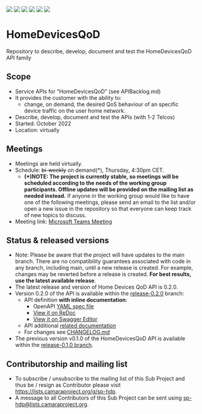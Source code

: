 <a href="https://github.com/camaraproject/HomeDevicesPrioritization/commits/" title="Last Commit"><img src="https://img.shields.io/github/last-commit/camaraproject/HomeDevicesPrioritization?style=plastic"></a>
<a href="https://github.com/camaraproject/HomeDevicesPrioritization/issues" title="Open Issues"><img src="https://img.shields.io/github/issues/camaraproject/HomeDevicesPrioritization?style=plastic"></a>
<a href="https://github.com/camaraproject/HomeDevicesPrioritization/pulls" title="Open Pull Requests"><img src="https://img.shields.io/github/issues-pr/camaraproject/HomeDevicesPrioritization?style=plastic"></a>
<a href="https://github.com/camaraproject/HomeDevicesPrioritization/graphs/contributors" title="Contributors"><img src="https://img.shields.io/github/contributors/camaraproject/HomeDevicesPrioritization?style=plastic"></a>
<a href="https://github.com/camaraproject/HomeDevicesPrioritization" title="Repo Size"><img src="https://img.shields.io/github/repo-size/camaraproject/HomeDevicesPrioritization?style=plastic"></a>
<a href="https://github.com/camaraproject/HomeDevicesPrioritization/blob/main/LICENSE" title="License"><img src="https://img.shields.io/badge/License-Apache%202.0-green.svg?style=plastic"></a>

# HomeDevicesQoD
Repository to describe, develop, document and test the HomeDevicesQoD API family

## Scope
* Service APIs for “HomeDevicesQoD” (see APIBacklog.md)  
* It provides the customer with the ability to:  
  * change, on demand, the desired QoS behaviour of an specific device traffic on the user home network.
* Describe, develop, document and test the APIs (with 1-2 Telcos)  
* Started: October 2022
* Location: virtually  

## Meetings
* Meetings are held virtually.
* Schedule: ~~bi-weekly~~ on demand(*), Thursday, 4:30pm CET.
  * **(*)NOTE: The project is currently stable, so meetings will be scheduled according to the needs of the working group participants. Offline updates will be provided on the mailing list as needed instead.** If anyone in the working group would like to have one of the following meetings, please send an email to the list and/or open a new issue in the repository so that everyone can keep track of new topics to discuss. 
* Meeting link: <a href="https://teams.microsoft.com/l/meetup-join/19%3ameeting_NzJkZDc4MjktNjU1YS00NzYxLWExNzgtZDlmNzI5MmMxMGNi%40thread.v2/0?context=%7b%22Tid%22%3a%229744600e-3e04-492e-baa1-25ec245c6f10%22%2c%22Oid%22%3a%22458d45b0-4ca7-41e2-a7b3-3d722abf4468%22%7d">Microsoft Teams Meeting</a> 

## Status & released versions
* Note: Please be aware that the project will have updates to the main branch. There are no compatibility guarantees associated with code in any branch, including main, until a new release is created. For example, changes may be reverted before a release is created. **For best results, use the latest available release**.
* The latest release and version of Home Devices QoD API is 0.2.0.
* Version 0.2.0 of the API is available within the [release-0.2.0](https://github.com/camaraproject/HomeDevicesQoD/tree/release-0.2.0) branch:
  * API definition **with inline documentation**:
    * OpenAPI [YAML spec file](https://github.com/camaraproject/HomeDevicesQoD/blob/release-0.2.0/code/API_definitions/home_devices_qod.yaml)
    * [View it on ReDoc](https://redocly.github.io/redoc/?url=https://raw.githubusercontent.com/camaraproject/HomeDevicesQoD/release-0.2.0/code/API_definitions/home_devices_qod.yaml&nocors)
    * [View it on Swagger Editor](https://editor.swagger.io/?url=https://raw.githubusercontent.com/camaraproject/HomeDevicesQoD/release-0.2.0/code/API_definitions/home_devices_qod.yaml)
  * API additional [related documentation](https://github.com/camaraproject/HomeDevicesQoD/tree/release-0.2.0/documentation/API_documentation)
  * For changes see [CHANGELOG.md](https://github.com/camaraproject/HomeDevicesQoD/blob/main/CHANGELOG.md)
* The previous version v0.1.0 of the HomeDevicesQoD API is available within the [release-0.1.0 branch](https://github.com/camaraproject/HomeDevicesQoD/tree/release-0.1.0).

## Contributorship and mailing list
* To subscribe / unsubscribe to the mailing list of this Sub Project and thus be / resign as Contributor please visit <https://lists.camaraproject.org/g/sp-hdp>.
* A message to all Contributors of this Sub Project can be sent using <sp-hdp@lists.camaraproject.org>.

